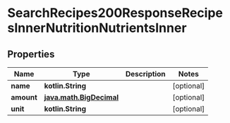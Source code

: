 
# SearchRecipes200ResponseRecipesInnerNutritionNutrientsInner

## Properties
Name | Type | Description | Notes
------------ | ------------- | ------------- | -------------
**name** | **kotlin.String** |  |  [optional]
**amount** | [**java.math.BigDecimal**](java.math.BigDecimal.md) |  |  [optional]
**unit** | **kotlin.String** |  |  [optional]



